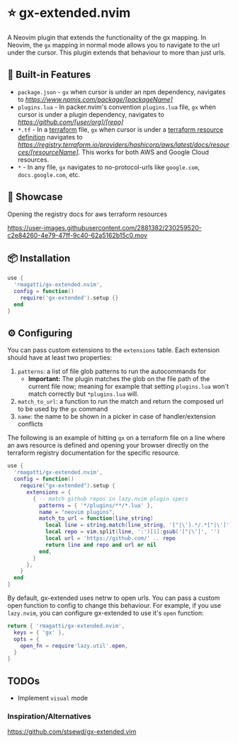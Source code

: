 # ⭐ gx-extended.nvim

A Neovim plugin that extends the functionality of the gx mapping.
In Neovim, the `gx` mapping in normal mode allows you to navigate to the url under the cursor. This plugin extends that behaviour to more than just urls.

## 🎉 Built-in Features

- `package.json` - `gx` when cursor is under an npm dependency, navigates to _https://www.npmjs.com/package/[packageName]_
- `plugins.lua` - In packer.nvim's convention `plugins.lua` file, `gx` when cursor is under a plugin dependency, navigates to _https://github.com/[user/org]/[repo]_
- `*.tf` - In a [terraform](https://www.terraform.io/) file, `gx` when cursor is under a [terraform resource definition](https://developer.hashicorp.com/terraform/language/resources) navigates to _https://registry.terraform.io/providers/hashicorp/aws/latest/docs/resources/[resourceName]_. This works for both AWS and Google Cloud resources.
- `*` - In any file, `gx` navigates to no-protocol-urls like `google.com`, `docs.google.com`, etc.

## 🚀 Showcase

Opening the registry docs for aws terraform resources

https://user-images.githubusercontent.com/2881382/230259520-c2e84260-4e79-47ff-9c40-62a5162b15c0.mov

## 📦 Installation

```lua
use {
  'rmagatti/gx-extended.nvim',
  config = function()
    require('gx-extended').setup {}
  end
}
```

## ⚙️ Configuring

You can pass custom extensions to the `extensions` table. Each extension should have at least two properties:

1. `patterns`: a list of file glob patterns to run the autocommands for
   - **Important:** The plugin matches the glob on the file path of the current file now; meaning for example that setting `plugins.lua` won't match correctly but `*plugins.lua` will.
2. `match_to_url`: a function to run the match and return the composed url to be used by the `gx` command
3. `name`: the name to be shown in a picker in case of handler/extension conflicts

The following is an example of hitting `gx` on a terraform file on a line where an aws resource is defined and opening your browser directly on the terraform registry documentation for the specific resource.

```lua
use {
  'rmagatti/gx-extended.nvim',
  config = function()
    require("gx-extended").setup {
      extensions = {
        { -- match github repos in lazy.nvim plugin specs
          patterns = { '*/plugins/**/*.lua' },
          name = "neovim plugins",
          match_to_url = function(line_string)
            local line = string.match(line_string, '["|\'].*/.*["|\']')
            local repo = vim.split(line, ':')[1]:gsub('["|\']', '')
            local url = 'https://github.com/' .. repo
            return line and repo and url or nil
          end,
        }
      },
    }
  end
}
```

By default, gx-extended uses netrw to open urls. You can pass a custom open
function to config to change this behaviour. For example, if you use
`lazy.nvim`, you can configure gx-extended to use it's `open` function:

```lua
return { 'rmagatti/gx-extended.nvim',
  keys = { 'gx' },
  opts = {
    open_fn = require'lazy.util'.open,
  }
}
```

## TODOs

- Implement `visual` mode

### Inspiration/Alternatives

https://github.com/stsewd/gx-extended.vim
